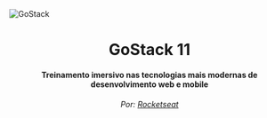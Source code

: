 <img align="center" src="https://skylab.rocketseat.com.br/static/83a178a0653dab1d55e2ed7946465975.svg" alt="GoStack">

<h1 align="center">GoStack 11</h1>
<h4 align="center">Treinamento imersivo nas tecnologias mais modernas de desenvolvimento web e mobile</h4>
<h6 align="center">Por: <a href="https://github.com/Rocketseat">Rocketseat</a></h6>